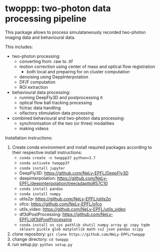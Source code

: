 # twoppp: **two-p**hoton data **p**rocessing **p**ipeline

This package allows to process simulataneously recorded two-photon imaging data and behavioural data.

This includes:
* two-photon processing:
    * converting from .raw to .tif
    * motion correction using center of mass and optical flow registration
        * both local and preparing for on cluster computation
    * denoising using DeppInterpolation
    * DF/F computation
    * ROI extraction
* behavioural data processing:
    * running DeepFly3D and postprocessing it
    * optical flow ball tracking processing
    * fictrac data handling
    * olfactory stimulation data processing
* combined behavioural and two-photon data processing:
    * synchronisation of the two (or three) modalities
    * making videos

Installation instructions:
1. Create conda environment and install required packages according to their respective install instructions:
    - ```conda create -n twoppp37 python=3.7```
    - ```conda activate twoppp37```
    - ```conda install jupyter```
    - DeepFly3D: https://github.com/NeLy-EPFL/DeepFly3D
    - deepinterpolation: https://github.com/NeLy-EPFL/deepinterpolation/tree/adapttoR57C10
    - ```conda install pandas```
    - ```conda install numpy```
    - utils2p: https://github.com/NeLy-EPFL/utils2p
    - ofco: https://github.com/NeLy-EPFL/ofco
    - utils_video: https://github.com/NeLy-EPFL/utils_video
    - df3dPostProcessing: https://github.com/NeLy-EPFL/df3dPostProcessing
    - ```conda install os sys pathlib shutil numpy array gc copy tqdm sklearn pickle glob matplotlib math cv2 json pandas scipy```
2. clone repository: ```git clone https://github.com/NeLy-EPFL/twoppp```
3. change directory: ```cd twoppp```
3. run setup.py: ```python setup.py```
